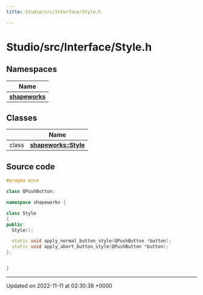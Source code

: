 ```yaml
---
title: Studio/src/Interface/Style.h

---
```


# Studio/src/Interface/Style.h



## Namespaces

| Name           |
| -------------- |
| **[shapeworks](../Namespaces/namespaceshapeworks.md)**  |

## Classes

|                | Name           |
| -------------- | -------------- |
| class | **[shapeworks::Style](../Classes/classshapeworks_1_1Style.md)**  |




## Source code

```cpp
#pragma once

class QPushButton;

namespace shapeworks {

class Style
{
public:
  Style();

  static void apply_normal_button_style(QPushButton *button);
  static void apply_abort_button_style(QPushButton *button);
};


}
```


-------------------------------

Updated on 2022-11-11 at 02:30:38 +0000
